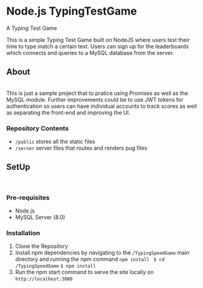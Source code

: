 # Node.js TypingTestGame
A Typing Test Game 

This is a simple Typing Test Game built on NodeJS where users test their time to type match a certain text. Users can sign up for the leaderboards which connects and queries to a MySQL database from the server. 

## About 
<br />
This is just a sample project that to pratice using Promises as well as the MySQL module. Further improvements could be to use JWT tokens for authentication so users can have individual accounts to track scores as well as separating the front-end and improving the UI. 

### Repository Contents
* `/public` stores all the static files 
* `/server` server files that routes and renders pug files 

## SetUp 
<br /> 

### Pre-requisites
* Node.js
* MySQL Server (8.0) 

### Installation
1. Clone the Repository
2. Install npm dependencies by navigating to the `/TypingSpeedGame` main directory and running the npm command `npm install` 
` $ cd /TypingSpeedGame`
`$ npm install`
3. Run the npm start command to serve the site locally on `http://localhost:3000`





